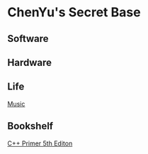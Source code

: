 # ChenYu's Secret Base

## Software

## Hardware

## Life

[Music](Music/Music.md)

## Bookshelf

[C++ Primer 5th Editon](Bookshelf/C++Primer5thEditon/C++Primer5thEditon.md)

